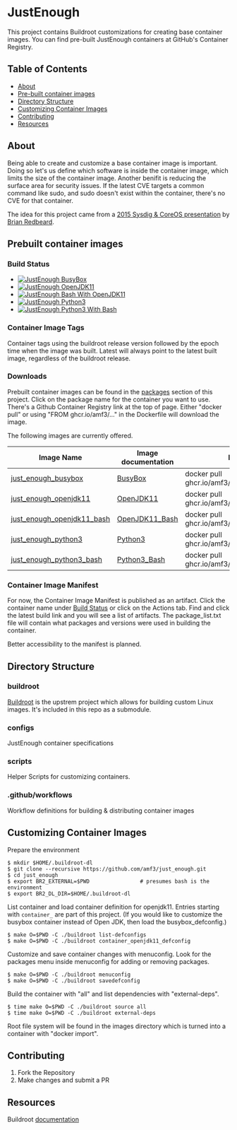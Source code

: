 # JustEnough

This project contains Buildroot customizations for creating base container images.  You can find pre-built JustEnough containers at GitHub's Container Registry.

## Table of Contents

* [About](#about)
* [Pre-built container images](#prebbuilt-container-images)
* [Directory Structure](#directory-structure)
* [Customizing Container Images](#customizing-container-images)
* [Contributing](#contributing)
* [Resources](#resources)

## About

Being able to create and customize a base container image is important.  Doing so let's us define 
which software is inside the container image, which limits the size of the container image.  Another 
benifit is reducing the surface area for security issues.  If the latest CVE targets a common 
command like sudo, and sudo doesn't exist within the container, there's no CVE for that container.

The idea for this project came from a [2015 Sysdig & CoreOS presentation](https://www.youtube.com/watch?v=gMpldbcMHuI) 
by [Brian Redbeard](https://github.com/brianredbeard).

## Prebuilt container images

### Build Status

- [![JustEnough BusyBox](https://github.com/amf3/just_enough/actions/workflows/build_busybox.yml/badge.svg?branch=main)](https://github.com/amf3/just_enough/actions/workflows/build_busybox.yml)
- [![JustEnough OpenJDK11](https://github.com/amf3/just_enough/actions/workflows/build_openjdk11_bash.yml/badge.svg)](https://github.com/amf3/just_enough/actions/workflows/build_openjdk11_bash.yml)
- [![JustEnough Bash With OpenJDK11](https://github.com/amf3/just_enough/actions/workflows/build_openjdk11.yml/badge.svg)](https://github.com/amf3/just_enough/actions/workflows/build_openjdk11.yml)
- [![JustEnough Python3](https://github.com/amf3/just_enough/actions/workflows/build_python3.yml/badge.svg)](https://github.com/amf3/just_enough/actions/workflows/build_python3.yml)
- [![JustEnough Python3 With Bash](https://github.com/amf3/just_enough/actions/workflows/build_python3_bash.yml/badge.svg)](https://github.com/amf3/just_enough/actions/workflows/build_python3_bash.yml)

### Container Image Tags

Container tags using the buildroot release version followed by the epoch time when the image was built.  Latest will 
always point to the latest built image, regardless of the buildroot release.

### Downloads

Prebuilt container images can be found in the [packages](https://github.com/amf3?tab=packages&repo_name=just_enough) section of this project.  Click on the package name for the container you want to use.  There's a Github Container Registry link at the top of page.  Either "docker pull" or using "FROM ghcr.io/amf3/..." in the Dockerfile will download the image.

The following images are currently offered.

| Image Name | Image documentation | Docker or Podman pull |  Dockerfile |
| ---------- | ------ | --------------------- |  ---------- |
| [just_enough_busybox](https://github.com/users/amf3/packages/container/package/just_enough_busybox) | [BusyBox](https://github.com/amf3/just_enough/blob/main/docs/containers/busybox.md) | docker pull ghcr.io/amf3/just_enough_busybox:latest | FROM ghcr.io/amf3/just_enough_busybox:latest |
| [just_enough_openjdk11](https://github.com/users/amf3/packages/container/package/just_enough_openjdk11) | [OpenJDK11](https://github.com/amf3/just_enough/blob/main/docs/containers/openjdk.md) | docker pull ghcr.io/amf3/just_enough_openjdk11:latest | FROM ghcr.io/amf3/just_enough_openjdk11:latest |
| [just_enough_openjdk11_bash](https://github.com/users/amf3/packages/container/package/just_enough_openjdk11_bash) | [OpenJDK11_Bash](https://github.com/amf3/just_enough/blob/main/docs/containers/openjdk11_bash.md) | docker pull ghcr.io/amf3/just_enough_openjdk11_bash:latest | FROM ghcr.io/amf3/just_enough_openjdk11_bash:latest |
| [just_enough_python3](https://github.com/users/amf3/packages/container/package/just_enough_python3) | [Python3](https://github.com/amf3/just_enough/blob/main/docs/containers/python3.md) | docker pull ghcr.io/amf3/just_enough_python3:latest | FROM ghcr.io/amf3/just_enough_python3:latest |
| [just_enough_python3_bash](https://github.com/users/amf3/packages/container/package/just_enough_python3_bash) | [Python3_Bash](https://github.com/amf3/just_enough/blob/main/docs/containers/python3_bash.md) | docker pull ghcr.io/amf3/just_enough_python3_bash:latest | FROM ghcr.io/amf3/just_enough_python3_bash:latest |

### Container Image Manifest

For now, the Container Image Manifest is published as an artifact.  Click the container name under [Build Status](#build-status) or click on the Actions tab.  Find and click the latest build link and you will see a list of artifacts.  The package_list.txt file will contain what packages and versions were used in building the container.

Better accessibility to the manifest is planned.

## Directory Structure

### buildroot

[Buildroot](https://buildroot.org) is the upstrem project which allows for building custom Linux images.  It's included in this repo as a submodule.  

### configs

JustEnough container specifications

### scripts

Helper Scripts for customizing containers.


### .github/workflows

Workflow definitions for building & distributing container images

## Customizing Container Images

Prepare the environment

```
$ mkdir $HOME/.buildroot-dl
$ git clone --recursive https://github.com/amf3/just_enough.git
$ cd just_enough
$ export BR2_EXTERNAL=$PWD                # presumes bash is the environment
$ export BR2_DL_DIR=$HOME/.buildroot-dl 
```

List container and load container definition for openjdk11. Entries starting with `container_` are 
part of this project.  (If you would like to customize the busybox container instead of Open JDK, then 
load the busybox_defconfig.)

```
$ make O=$PWD -C ./buildroot list-defconfigs
$ make O=$PWD -C ./buildroot container_openjdk11_defconfig
```

Customize and save container changes with menuconfig.  Look for the packages menu inside menuconfig for 
adding or removing packages.

```
$ make O=$PWD -C ./buildroot menuconfig
$ make O=$PWD -C ./buildroot savedefconfig
```

Build the container with "all" and list dependencies with "external-deps".

```
$ time make O=$PWD -C ./buildroot source all
$ time make O=$PWD -C ./buildroot external-deps
```

Root file system will be found in the images directory which is turned into a container with "docker import".

## Contributing

1) Fork the Repository
2) Make changes and submit a PR

## Resources
Buildroot [documentation](http://nightly.buildroot.org/manual.html)
